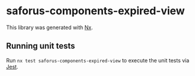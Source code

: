 # saforus-components-expired-view

This library was generated with [Nx](https://nx.dev).

## Running unit tests

Run `nx test saforus-components-expired-view` to execute the unit tests via [Jest](https://jestjs.io).
